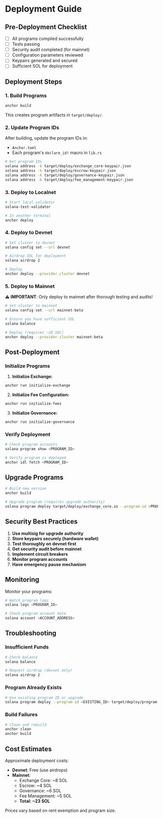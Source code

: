 # Deployment Guide

## Pre-Deployment Checklist

- [ ] All programs compiled successfully
- [ ] Tests passing
- [ ] Security audit completed (for mainnet)
- [ ] Configuration parameters reviewed
- [ ] Keypairs generated and secured
- [ ] Sufficient SOL for deployment

## Deployment Steps

### 1. Build Programs

```bash
anchor build
```

This creates program artifacts in `target/deploy/`.

### 2. Update Program IDs

After building, update the program IDs in:
- `Anchor.toml`
- Each program's `declare_id!` macro in `lib.rs`

```bash
# Get program IDs
solana address -k target/deploy/exchange_core-keypair.json
solana address -k target/deploy/escrow-keypair.json
solana address -k target/deploy/governance-keypair.json
solana address -k target/deploy/fee_management-keypair.json
```

### 3. Deploy to Localnet

```bash
# Start local validator
solana-test-validator

# In another terminal
anchor deploy
```

### 4. Deploy to Devnet

```bash
# Set cluster to devnet
solana config set --url devnet

# Airdrop SOL for deployment
solana airdrop 2

# Deploy
anchor deploy --provider.cluster devnet
```

### 5. Deploy to Mainnet

⚠️ **IMPORTANT**: Only deploy to mainnet after thorough testing and audits!

```bash
# Set cluster to mainnet
solana config set --url mainnet-beta

# Ensure you have sufficient SOL
solana balance

# Deploy (requires ~20 SOL)
anchor deploy --provider.cluster mainnet-beta
```

## Post-Deployment

### Initialize Programs

1. **Initialize Exchange:**
```bash
anchor run initialize-exchange
```

2. **Initialize Fee Configuration:**
```bash
anchor run initialize-fees
```

3. **Initialize Governance:**
```bash
anchor run initialize-governance
```

### Verify Deployment

```bash
# Check program accounts
solana program show <PROGRAM_ID>

# Verify program is deployed
anchor idl fetch <PROGRAM_ID>
```

## Upgrade Programs

```bash
# Build new version
anchor build

# Upgrade program (requires upgrade authority)
solana program deploy target/deploy/exchange_core.so --program-id <PROGRAM_ID>
```

## Security Best Practices

1. **Use multisig for upgrade authority**
2. **Store keypairs securely (hardware wallet)**
3. **Test thoroughly on devnet first**
4. **Get security audit before mainnet**
5. **Implement circuit breakers**
6. **Monitor program accounts**
7. **Have emergency pause mechanism**

## Monitoring

Monitor your programs:
```bash
# Watch program logs
solana logs <PROGRAM_ID>

# Check program account data
solana account <ACCOUNT_ADDRESS>
```

## Troubleshooting

### Insufficient Funds
```bash
# Check balance
solana balance

# Request airdrop (devnet only)
solana airdrop 2
```

### Program Already Exists
```bash
# Use existing program ID or upgrade
solana program deploy --program-id <EXISTING_ID> target/deploy/program.so
```

### Build Failures
```bash
# Clean and rebuild
anchor clean
anchor build
```

## Cost Estimates

Approximate deployment costs:
- **Devnet**: Free (use airdrops)
- **Mainnet**: 
  - Exchange Core: ~8 SOL
  - Escrow: ~4 SOL
  - Governance: ~6 SOL
  - Fee Management: ~5 SOL
  - **Total: ~23 SOL**

Prices vary based on rent exemption and program size.
